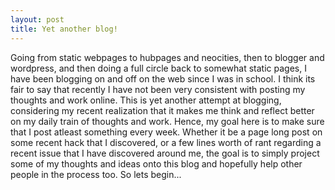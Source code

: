 ```yaml
---
layout: post
title: Yet another blog!
---
```


Going from static webpages to hubpages and neocities, then to blogger and wordpress, and then doing a full circle back to somewhat static pages, I have been blogging on and off on the web since I was in school. I think its fair to say that recently I have not<!-- more --> been very consistent with posting my thoughts and work online. This is yet another attempt at blogging, considering my recent realization that it makes me think and reflect better on my daily train of thoughts and work. Hence, my goal here is to make sure that I post atleast something every week. Whether it be a page long post on some recent hack that I discovered, or a few lines worth of rant regarding a recent issue that I have discovered around me, the goal is to simply project some of my thoughts and ideas onto this blog and hopefully help other people in the process too. So lets begin...   